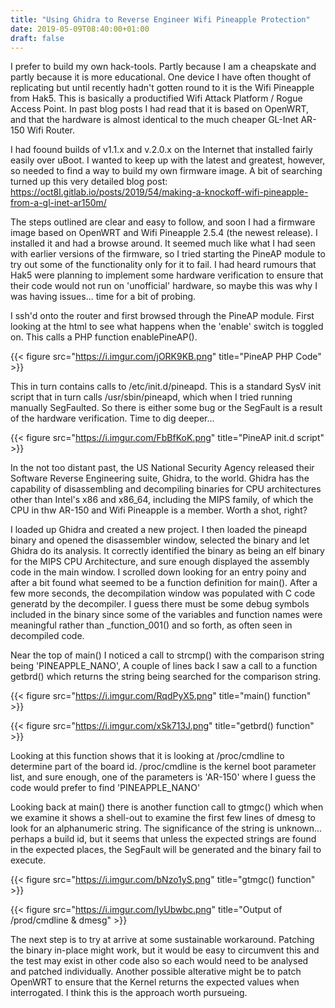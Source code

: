 ```yaml
---
title: "Using Ghidra to Reverse Engineer Wifi Pineapple Protection"
date: 2019-05-09T08:40:00+01:00
draft: false
---
```


I prefer to build my own hack-tools. Partly because I am a cheapskate and partly because it is more educational. One device I have often thought of replicating but until recently hadn't gotten round to it is the Wifi Pineapple from Hak5. This is basically a productified Wifi Attack Platform / Rogue Access Point. In past blog posts I had read that it is based on OpenWRT, and that the hardware is almost identical to the much cheaper GL-Inet AR-150 Wifi Router.

I had foound builds of v1.1.x and v.2.0.x on the Internet that installed fairly easily over uBoot. I wanted to keep up with the latest and greatest, however, so needed to find a way to build my own firmware image. A bit of searching turned up this very detailed blog post: https://oct8l.gitlab.io/posts/2019/54/making-a-knockoff-wifi-pineapple-from-a-gl-inet-ar150m/

The steps outlined are clear and easy to follow, and soon I had a firmware image based on OpenWRT and Wifi Pineapple 2.5.4 (the newest release). I installed it and had a browse around. It seemed much like what I had seen with earlier versions of the firmware, so I tried starting the PineAP module to try out some of the functionality only for it to fail. I had heard rumours that Hak5 were planning to implement some hardware verification to ensure that their code would not run on 'unofficial' hardware, so maybe this was why I was having issues... time for a bit of probing.

I ssh'd onto the router and first browsed through the PineAP module. First looking at the html to see what happens when the 'enable' switch is toggled on. This calls a PHP function enablePineAP().

{{< figure src="https://i.imgur.com/jORK9KB.png" title="PineAP PHP Code" >}}

This in turn contains calls to /etc/init.d/pineapd. This is a standard SysV init script that in turn calls /usr/sbin/pineapd, which when I tried running manually SegFaulted. So there is either some bug or the SegFault is a result of the hardware verification. Time to dig deeper...

{{< figure src="https://i.imgur.com/FbBfKoK.png" title="PineAP init.d script" >}}

In the not too distant past, the US National Security Agency released their Software Reverse Engineering suite, Ghidra, to the world. Ghidra has the capability of disassembling and decompiling binaries for CPU architectures other than Intel's x86 and x86_64, including the MIPS family, of which the CPU in thw AR-150 and Wifi Pineapple is a member. Worth a shot, right?

I loaded up Ghidra and created a new project. I then loaded the pineapd binary and opened the disassembler window, selected the binary and let Ghidra do its analysis. It correctly identified the binary as being an elf binary for the MIPS CPU Architecture, and sure enough displayed the assembly code in the main window. I scrolled down looking for an entry poiny and after a bit found what seemed to be a function definition for main(). After a few more seconds, the decompilation window was populated with C code generatd by the decompiler. I guess there must be some debug symbols included in the binary since some of the variables and function names were meaningful rather than _function_001() and so forth, as often seen in decompiled code.

Near the top of main() I noticed a call to strcmp() with the comparison string being 'PINEAPPLE_NANO', A couple of lines back I saw a call to a function getbrd() which returns the string being searched for the comparison string. 

{{< figure src="https://i.imgur.com/RqdPyX5.png" title="main() function" >}}

{{< figure src="https://i.imgur.com/xSk713J.png" title="getbrd() function" >}}

Looking at this function shows that it is looking at /proc/cmdline to determine part of the board id. /proc/cmdline is the kernel boot parameter list, and sure enough, one of the parameters is 'AR-150' where I guess the code would prefer to find 'PINEAPPLE_NANO'

Looking back at main() there is another function call to gtmgc() which when we examine it shows a shell-out to examine the first few lines of dmesg to look for an alphanumeric string. The significance of the string is unknown... perhaps a build id, but it seems that unless the expected strings are found in the expected places, the SegFault will be generated and the binary fail to execute.

{{< figure src="https://i.imgur.com/bNzo1yS.png" title="gtmgc() function" >}}

{{< figure src="https://i.imgur.com/IyUbwbc.png" title="Output of /prod/cmdline & dmesg" >}}

The next step is to try at arrive at some sustainable workaround. Patching the binary in-place might work, but it would be easy to circumvent this and the test may exist in other code also so each would need to be analysed and patched individually. Another possible alterative might be to patch OpenWRT to ensure that the Kernel returns the expected values when interrogated. I think this is the approach worth pursueing. 
